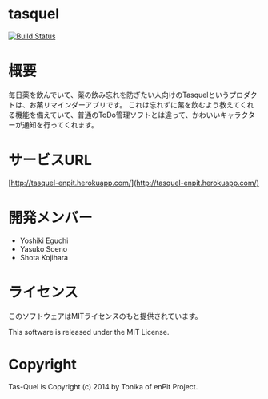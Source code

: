 tasquel
===========
[![Build Status](https://travis-ci.org/enPIT-Tonika/tasquel.svg?branch=master)](https://travis-ci.org/enPIT-Tonika/tasquel)

# 概要
毎日薬を飲んでいて、薬の飲み忘れを防ぎたい人向けのTasquelというプロダクトは、お薬リマインダーアプリです。 これは忘れずに薬を飲むよう教えてくれる機能を備えていて、普通のToDo管理ソフトとは違って、かわいいキャラクターが通知を行ってくれます。

# サービスURL
[http://tasquel-enpit.herokuapp.com/](http://tasquel-enpit.herokuapp.com/)

# 開発メンバー
- Yoshiki Eguchi
- Yasuko Soeno
- Shota Kojihara

# ライセンス
このソフトウェアはMITライセンスのもと提供されています。

This software is released under the MIT License.

# Copyright
Tas-Quel is Copyright (c) 2014 by Tonika of enPit Project.

